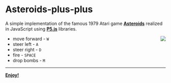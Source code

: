 # Asteroids-plus-plus

A simple implementation of the famous 1979 Atari game <b>[Asteroids](https://en.wikipedia.org/wiki/Asteroids_%28video_game%29)</b> realized in JavaScript using <b>[P5.js](https://p5js.org/)</b> libraries.

<img align="right" src="https://raw.githubusercontent.com/MatteoGiorgi/Asteroids-plus-plus/master/asteroid.gif">  

+ move forward - `W`
+ steer left - `A`
+ steer right - `D`
+ fire - `SPACE`
+ drop bombs - `M`

-------------------------------
<b>[Enjoy!](https://matteogiorgi.github.io/Asteroids-plus-plus/)</b>
